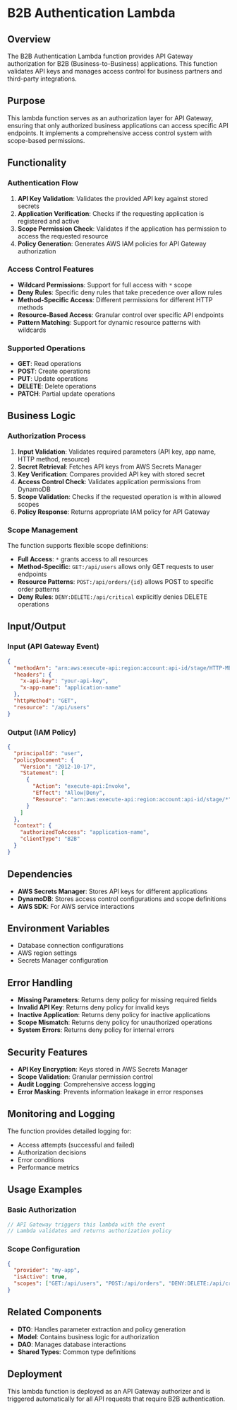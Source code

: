# B2B Authentication Lambda

## Overview

The B2B Authentication Lambda function provides API Gateway authorization for B2B (Business-to-Business) applications. This function validates API keys and manages access control for business partners and third-party integrations.

## Purpose

This lambda function serves as an authorization layer for API Gateway, ensuring that only authorized business applications can access specific API endpoints. It implements a comprehensive access control system with scope-based permissions.

## Functionality

### Authentication Flow

1. **API Key Validation**: Validates the provided API key against stored secrets
2. **Application Verification**: Checks if the requesting application is registered and active
3. **Scope Permission Check**: Validates if the application has permission to access the requested resource
4. **Policy Generation**: Generates AWS IAM policies for API Gateway authorization

### Access Control Features

- **Wildcard Permissions**: Support for full access with `*` scope
- **Deny Rules**: Specific deny rules that take precedence over allow rules
- **Method-Specific Access**: Different permissions for different HTTP methods
- **Resource-Based Access**: Granular control over specific API endpoints
- **Pattern Matching**: Support for dynamic resource patterns with wildcards

### Supported Operations

- **GET**: Read operations
- **POST**: Create operations
- **PUT**: Update operations
- **DELETE**: Delete operations
- **PATCH**: Partial update operations

## Business Logic

### Authorization Process

1. **Input Validation**: Validates required parameters (API key, app name, HTTP method, resource)
2. **Secret Retrieval**: Fetches API keys from AWS Secrets Manager
3. **Key Verification**: Compares provided API key with stored secret
4. **Access Control Check**: Validates application permissions from DynamoDB
5. **Scope Validation**: Checks if the requested operation is within allowed scopes
6. **Policy Response**: Returns appropriate IAM policy for API Gateway

### Scope Management

The function supports flexible scope definitions:

- **Full Access**: `*` grants access to all resources
- **Method-Specific**: `GET:/api/users` allows only GET requests to user endpoints
- **Resource Patterns**: `POST:/api/orders/{id}` allows POST to specific order patterns
- **Deny Rules**: `DENY:DELETE:/api/critical` explicitly denies DELETE operations

## Input/Output

### Input (API Gateway Event)

```json
{
  "methodArn": "arn:aws:execute-api:region:account:api-id/stage/HTTP-METHOD/resource",
  "headers": {
    "x-api-key": "your-api-key",
    "x-app-name": "application-name"
  },
  "httpMethod": "GET",
  "resource": "/api/users"
}
```

### Output (IAM Policy)

```json
{
  "principalId": "user",
  "policyDocument": {
    "Version": "2012-10-17",
    "Statement": [
      {
        "Action": "execute-api:Invoke",
        "Effect": "Allow|Deny",
        "Resource": "arn:aws:execute-api:region:account:api-id/stage/*"
      }
    ]
  },
  "context": {
    "authorizedToAccess": "application-name",
    "clientType": "B2B"
  }
}
```

## Dependencies

- **AWS Secrets Manager**: Stores API keys for different applications
- **DynamoDB**: Stores access control configurations and scope definitions
- **AWS SDK**: For AWS service interactions

## Environment Variables

- Database connection configurations
- AWS region settings
- Secrets Manager configuration

## Error Handling

- **Missing Parameters**: Returns deny policy for missing required fields
- **Invalid API Key**: Returns deny policy for invalid keys
- **Inactive Application**: Returns deny policy for inactive applications
- **Scope Mismatch**: Returns deny policy for unauthorized operations
- **System Errors**: Returns deny policy for internal errors

## Security Features

- **API Key Encryption**: Keys stored in AWS Secrets Manager
- **Scope Validation**: Granular permission control
- **Audit Logging**: Comprehensive access logging
- **Error Masking**: Prevents information leakage in error responses

## Monitoring and Logging

The function provides detailed logging for:

- Access attempts (successful and failed)
- Authorization decisions
- Error conditions
- Performance metrics

## Usage Examples

### Basic Authorization
```javascript
// API Gateway triggers this lambda with the event
// Lambda validates and returns authorization policy
```

### Scope Configuration
```json
{
  "provider": "my-app",
  "isActive": true,
  "scopes": ["GET:/api/users", "POST:/api/orders", "DENY:DELETE:/api/critical"]
}
```

## Related Components

- **DTO**: Handles parameter extraction and policy generation
- **Model**: Contains business logic for authorization
- **DAO**: Manages database interactions
- **Shared Types**: Common type definitions

## Deployment

This lambda function is deployed as an API Gateway authorizer and is triggered automatically for all API requests that require B2B authentication. 